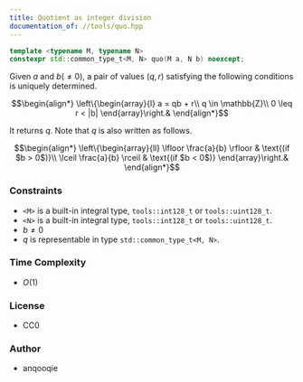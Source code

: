 ```yaml
---
title: Quotient as integer division
documentation_of: //tools/quo.hpp
---
```


```cpp
template <typename M, typename N>
constexpr std::common_type_t<M, N> quo(M a, N b) noexcept;
```

Given $a$ and $b (\neq 0)$, a pair of values $(q, r)$ satisfying the following conditions is uniquely determined.

$$\begin{align*}
\left\{\begin{array}{l}
a = qb + r\\
q \in \mathbb{Z}\\
0 \leq r < |b|
\end{array}\right.&
\end{align*}$$

It returns $q$.
Note that $q$ is also written as follows.

$$\begin{align*}
\left\{\begin{array}{ll}
\lfloor \frac{a}{b} \rfloor & \text{(if $b > 0$)}\\
\lceil \frac{a}{b} \rceil & \text{(if $b < 0$)}
\end{array}\right.&
\end{align*}$$

### Constraints
- `<M>` is a built-in integral type, `tools::int128_t` or `tools::uint128_t`.
- `<N>` is a built-in integral type, `tools::int128_t` or `tools::uint128_t`.
- $b \neq 0$
- $q$ is representable in type `std::common_type_t<M, N>`.

### Time Complexity
- $O(1)$

### License
- CC0

### Author
- anqooqie
